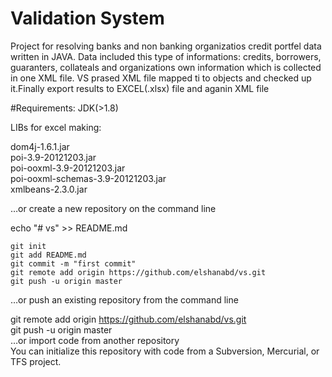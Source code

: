 # Validation System

Project for resolving banks and non banking organizatios credit portfel data written in JAVA. Data included this type of informations:  credits, borrowers, guaranters, collateals and organizations own information which is collected in one XML file.
VS prased XML file mapped ti to objects and checked up it.Finally export results to EXCEL(.xlsx) file and aganin XML file 

#Requirements:
JDK(>1.8)

LIBs for excel making:  

  dom4j-1.6.1.jar  
  poi-3.9-20121203.jar  
  poi-ooxml-3.9-20121203.jar  
  poi-ooxml-schemas-3.9-20121203.jar  
  xmlbeans-2.3.0.jar  
  
  
  



…or create a new repository on the command line  

echo "# vs" >> README.md  
```
git init  
git add README.md  
git commit -m "first commit"  
git remote add origin https://github.com/elshanabd/vs.git  
git push -u origin master
```

…or push an existing repository from the command line  

git remote add origin https://github.com/elshanabd/vs.git  
git push -u origin master  
…or import code from another repository  
You can initialize this repository with code from a Subversion, Mercurial, or TFS project.   
